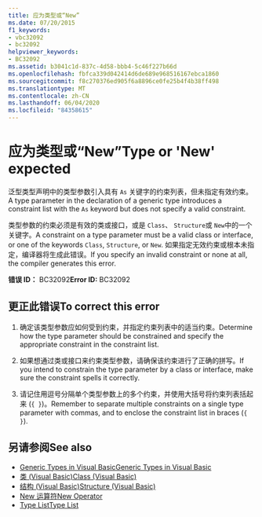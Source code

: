 ```yaml
---
title: 应为类型或“New”
ms.date: 07/20/2015
f1_keywords:
- vbc32092
- bc32092
helpviewer_keywords:
- BC32092
ms.assetid: b3041c1d-837c-4d58-bbb4-5c46f227b66d
ms.openlocfilehash: fbfca339d042414d6de689e968516167ebca1860
ms.sourcegitcommit: f8c270376ed905f6a8896ce0fe25b4f4b38ff498
ms.translationtype: MT
ms.contentlocale: zh-CN
ms.lasthandoff: 06/04/2020
ms.locfileid: "84358615"
---
```

# <a name="type-or-new-expected"></a><span data-ttu-id="7a034-102">应为类型或“New”</span><span class="sxs-lookup"><span data-stu-id="7a034-102">Type or 'New' expected</span></span>
<span data-ttu-id="7a034-103">泛型类型声明中的类型参数引入具有 `As` 关键字的约束列表，但未指定有效约束。</span><span class="sxs-lookup"><span data-stu-id="7a034-103">A type parameter in the declaration of a generic type introduces a constraint list with the `As` keyword but does not specify a valid constraint.</span></span>  
  
 <span data-ttu-id="7a034-104">类型参数的约束必须是有效的类或接口，或是 `Class`、 `Structure`或 `New`中的一个关键字。</span><span class="sxs-lookup"><span data-stu-id="7a034-104">A constraint on a type parameter must be a valid class or interface, or one of the keywords `Class`, `Structure`, or `New`.</span></span> <span data-ttu-id="7a034-105">如果指定无效约束或根本未指定，编译器将生成此错误。</span><span class="sxs-lookup"><span data-stu-id="7a034-105">If you specify an invalid constraint or none at all, the compiler generates this error.</span></span>  
  
 <span data-ttu-id="7a034-106">**错误 ID：** BC32092</span><span class="sxs-lookup"><span data-stu-id="7a034-106">**Error ID:** BC32092</span></span>  
  
## <a name="to-correct-this-error"></a><span data-ttu-id="7a034-107">更正此错误</span><span class="sxs-lookup"><span data-stu-id="7a034-107">To correct this error</span></span>  
  
1. <span data-ttu-id="7a034-108">确定该类型参数应如何受到约束，并指定约束列表中的适当约束。</span><span class="sxs-lookup"><span data-stu-id="7a034-108">Determine how the type parameter should be constrained and specify the appropriate constraint in the constraint list.</span></span>  
  
2. <span data-ttu-id="7a034-109">如果想通过类或接口来约束类型参数，请确保该约束进行了正确的拼写。</span><span class="sxs-lookup"><span data-stu-id="7a034-109">If you intend to constrain the type parameter by a class or interface, make sure the constraint spells it correctly.</span></span>  
  
3. <span data-ttu-id="7a034-110">请记住用逗号分隔单个类型参数上的多个约束，并使用大括号将约束列表括起来 (`{ }`)。</span><span class="sxs-lookup"><span data-stu-id="7a034-110">Remember to separate multiple constraints on a single type parameter with commas, and to enclose the constraint list in braces (`{ }`).</span></span>  
  
## <a name="see-also"></a><span data-ttu-id="7a034-111">另请参阅</span><span class="sxs-lookup"><span data-stu-id="7a034-111">See also</span></span>

- [<span data-ttu-id="7a034-112">Generic Types in Visual Basic</span><span class="sxs-lookup"><span data-stu-id="7a034-112">Generic Types in Visual Basic</span></span>](../programming-guide/language-features/data-types/generic-types.md)
- [<span data-ttu-id="7a034-113">类 (Visual Basic)</span><span class="sxs-lookup"><span data-stu-id="7a034-113">Class (Visual Basic)</span></span>](../language-reference/statements/class-statement.md)
- [<span data-ttu-id="7a034-114">结构 (Visual Basic)</span><span class="sxs-lookup"><span data-stu-id="7a034-114">Structure (Visual Basic)</span></span>](../language-reference/statements/structure-statement.md)
- [<span data-ttu-id="7a034-115">New 运算符</span><span class="sxs-lookup"><span data-stu-id="7a034-115">New Operator</span></span>](../language-reference/operators/new-operator.md)
- [<span data-ttu-id="7a034-116">Type List</span><span class="sxs-lookup"><span data-stu-id="7a034-116">Type List</span></span>](../language-reference/statements/type-list.md)
